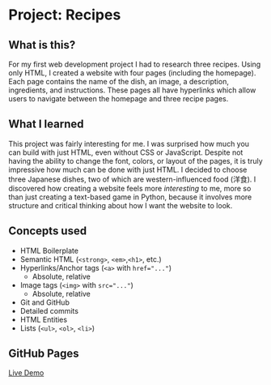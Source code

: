 # Project: Recipes

## What is this?

For my first web development project I had to research three recipes. Using only HTML, I created a website with four pages (including the homepage). Each page contains the name of the dish, an image, a description, ingredients, and instructions. These pages all have hyperlinks which allow users to navigate between the homepage and three recipe pages.

## What I learned

This project was fairly interesting for me. I was surprised how much you can build with just HTML, even without CSS or JavaScript. Despite not having the ability to change the font, colors, or layout of the pages, it is truly impressive how much can be done with just HTML. I decided to choose three Japanese dishes, two of which are western-influenced food (洋食). I discovered how creating a website feels more *interesting* to me, more so than just creating a text-based game in Python, because it involves more structure and critical thinking about how I want the website to look.

## Concepts used

* HTML Boilerplate
* Semantic HTML (`<strong>`, `<em>`,`<h1>`, etc.)
* Hyperlinks/Anchor tags (`<a>` with `href="..."`)
  * Absolute, relative
* Image tags (`<img>` with `src="..."`)
  * Absolute, relative
* Git and GitHub
* Detailed commits
* HTML Entities
* Lists (`<ul>`, `<ol>`, `<li>`)

## GitHub Pages

[Live Demo](https://nefariousneo.github.io/odin-recipes/)